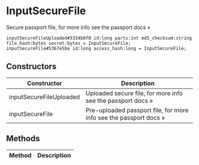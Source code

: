 # InputSecureFile
Secure passport file, for more info see the passport docs »

```
inputSecureFileUploaded#3334b0f0 id:long parts:int md5_checksum:string file_hash:bytes secret:bytes = InputSecureFile;
inputSecureFile#5367e5be id:long access_hash:long = InputSecureFile;
```

## Constructors
| Constructor | Description |
| ---- | ----------- |
| inputSecureFileUploaded | Uploaded secure file, for more info see the passport docs » |
| inputSecureFile | Pre-uploaded passport file, for more info see the passport docs » |


## Methods
| Method | Description |
| ---- | ----------- |


